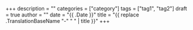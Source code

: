 +++
description = ""
categories = ["category"]
tags = ["tag1", "tag2"]
draft = true
author = ""
date = "{{ .Date }}"
title = "{{ replace .TranslationBaseName "-" " " | title }}"
+++